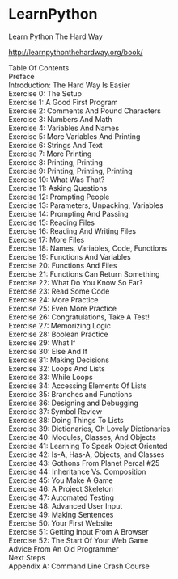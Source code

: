 LearnPython
===========

Learn Python The Hard Way

http://learnpythonthehardway.org/book/

Table Of Contents  
Preface  
Introduction: The Hard Way Is Easier  
Exercise 0: The Setup  
Exercise 1: A Good First Program  
Exercise 2: Comments And Pound Characters  
Exercise 3: Numbers And Math  
Exercise 4: Variables And Names  
Exercise 5: More Variables And Printing  
Exercise 6: Strings And Text  
Exercise 7: More Printing  
Exercise 8: Printing, Printing  
Exercise 9: Printing, Printing, Printing  
Exercise 10: What Was That?  
Exercise 11: Asking Questions  
Exercise 12: Prompting People  
Exercise 13: Parameters, Unpacking, Variables  
Exercise 14: Prompting And Passing  
Exercise 15: Reading Files  
Exercise 16: Reading And Writing Files  
Exercise 17: More Files  
Exercise 18: Names, Variables, Code, Functions  
Exercise 19: Functions And Variables  
Exercise 20: Functions And Files  
Exercise 21: Functions Can Return Something  
Exercise 22: What Do You Know So Far?  
Exercise 23: Read Some Code  
Exercise 24: More Practice  
Exercise 25: Even More Practice  
Exercise 26: Congratulations, Take A Test!  
Exercise 27: Memorizing Logic  
Exercise 28: Boolean Practice  
Exercise 29: What If  
Exercise 30: Else And If  
Exercise 31: Making Decisions  
Exercise 32: Loops And Lists  
Exercise 33: While Loops  
Exercise 34: Accessing Elements Of Lists  
Exercise 35: Branches and Functions  
Exercise 36: Designing and Debugging  
Exercise 37: Symbol Review  
Exercise 38: Doing Things To Lists  
Exercise 39: Dictionaries, Oh Lovely Dictionaries  
Exercise 40: Modules, Classes, And Objects  
Exercise 41: Learning To Speak Object Oriented  
Exercise 42: Is-A, Has-A, Objects, and Classes  
Exercise 43: Gothons From Planet Percal #25  
Exercise 44: Inheritance Vs. Composition  
Exercise 45: You Make A Game  
Exercise 46: A Project Skeleton  
Exercise 47: Automated Testing  
Exercise 48: Advanced User Input  
Exercise 49: Making Sentences  
Exercise 50: Your First Website  
Exercise 51: Getting Input From A Browser  
Exercise 52: The Start Of Your Web Game  
Advice From An Old Programmer  
Next Steps  
Appendix A: Command Line Crash Course  

